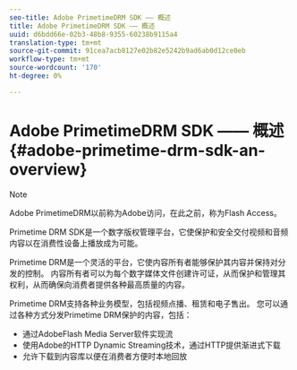 ```yaml
---
seo-title: Adobe PrimetimeDRM SDK —— 概述
title: Adobe PrimetimeDRM SDK —— 概述
uuid: d6bdd66e-02b3-48b8-9355-60238b9115a4
translation-type: tm+mt
source-git-commit: 91cea7acb8127e02b82e5242b9ad6ab0d12ce0eb
workflow-type: tm+mt
source-wordcount: '170'
ht-degree: 0%

---
```



# Adobe PrimetimeDRM SDK —— 概述{#adobe-primetime-drm-sdk-an-overview}

>[!NOTE]
>
>Adobe PrimetimeDRM以前称为Adobe访问，在此之前，称为Flash Access。

Primetime DRM SDK是一个数字版权管理平台，它使保护和安全交付视频和音频内容以在消费性设备上播放成为可能。

Primetime DRM是一个灵活的平台，它使内容所有者能够保护其内容并保持对分发的控制。 内容所有者可以为每个数字媒体文件创建许可证，从而保护和管理其权利，从而确保向消费者提供各种最高质量的内容。

Primetime DRM支持各种业务模型，包括视频点播、租赁和电子售出。 您可以通过各种方式分发Primetime DRM保护的内容，包括：

* 通过AdobeFlash Media Server软件实现流
* 使用Adobe的HTTP Dynamic Streaming技术，通过HTTP提供渐进式下载
* 允许下载到内容库以便在消费者方便时本地回放

